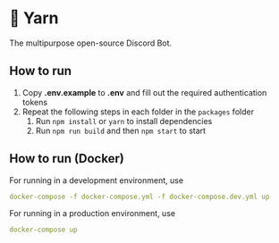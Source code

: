 # 🧶 Yarn
The multipurpose open-source Discord Bot.

## How to run
1. Copy **.env.example** to **.env** and fill out the required authentication tokens
2. Repeat the following steps in each folder in the `packages` folder
    1. Run `npm install` or `yarn` to install dependencies
    2. Run `npm run build` and then `npm start` to start

## How to run (Docker)
For running in a development environment, use
```yaml
docker-compose -f docker-compose.yml -f docker-compose.dev.yml up
```

For running in a production environment, use
```yaml
docker-compose up
```